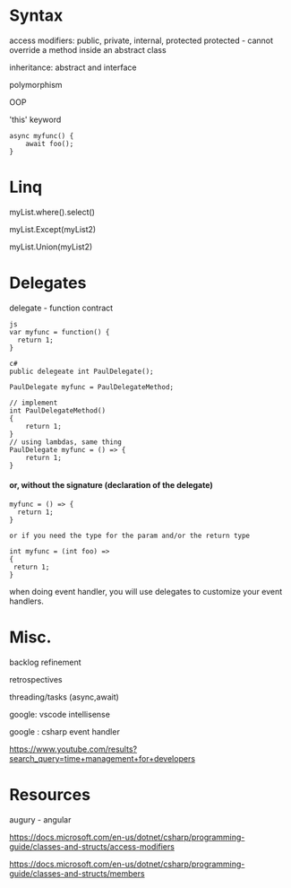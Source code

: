 
# Syntax

access modifiers:
public, private, internal, protected
protected - cannot override a method inside an abstract class

inheritance:
abstract and interface

polymorphism

OOP

'this' keyword

```
async myfunc() {
    await foo();
}
```

# Linq

myList.where().select()

myList.Except(myList2)

myList.Union(myList2)



# Delegates
delegate - function contract

```
js
var myfunc = function() {
  return 1;
}

c#
public delegeate int PaulDelegate();

PaulDelegate myfunc = PaulDelegateMethod;

// implement
int PaulDelegateMethod()
{
    return 1;
}
// using lambdas, same thing
PaulDelegate myfunc = () => {
    return 1;
}
```

#### or, without the signature (declaration of the delegate)
```
myfunc = () => {
  return 1;
}

or if you need the type for the param and/or the return type

int myfunc = (int foo) =>
{
 return 1;
}
```

when doing event handler, you will use delegates to customize your event handlers.


# Misc.

backlog refinement

retrospectives

threading/tasks (async,await)

google: vscode intellisense

google : csharp event handler

https://www.youtube.com/results?search_query=time+management+for+developers

#

# Resources

augury - angular

https://docs.microsoft.com/en-us/dotnet/csharp/programming-guide/classes-and-structs/access-modifiers

https://docs.microsoft.com/en-us/dotnet/csharp/programming-guide/classes-and-structs/members



